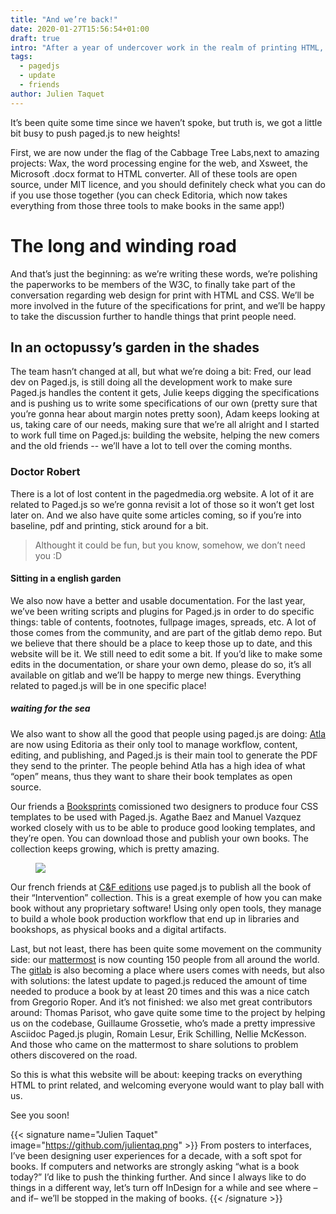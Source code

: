 ```yaml
---
title: "And we’re back!"
date: 2020-01-27T15:56:54+01:00
draft: true
intro: "After a year of undercover work in the realm of printing HTML, we’re proudly introducing the new Paged.js website."
tags:
  - pagedjs
  - update
  - friends
author: Julien Taquet
---
```


It’s been quite some time since we haven’t spoke, but truth is, we got a little bit busy to push paged.js to new heights!

First, we are now under the flag of the Cabbage Tree Labs,next to amazing projects: Wax, the word processing engine for the web, and Xsweet, the Microsoft .docx format to HTML converter. All of these tools are open source, under MIT licence, and you should definitely check what you can do if you use those together (you can check Editoria, which now takes everything from those three tools to make books in the same app!)

# The long and winding road

And that’s just the beginning: as we’re writing these words, we’re polishing the paperworks to be members of the W3C, to finally take part of the conversation regarding web design for print with HTML and CSS. We’ll be more involved in the future of the specifications for print, and we’ll be happy to take the discussion further to handle things that print people need.

## In an octopussy’s garden in the shades

The team hasn’t changed at all, but what we’re doing a bit: Fred, our lead dev on Paged.js, is still doing all the development work to make sure Paged.js handles the content it gets, Julie keeps digging the specifications and is pushing us to write some specifications of our own (pretty sure that you’re gonna hear about margin notes pretty soon), Adam keeps looking at us, taking care of our needs, making sure that we’re all alright and I started to work full time on Paged.js: building the website, helping the new comers and the old friends -- we’ll have a lot to tell over the coming months.

### Doctor Robert

There is a lot of lost content in the pagedmedia.org website. A lot of it are related to Paged.js so we’re gonna revisit a lot of those so it won’t get lost later on. And we also have quite some articles coming, so if you’re into baseline, pdf and printing, stick around for a bit.

> Althought it could be fun, but you know, somehow, we don’t need you :D

#### Sitting in a english garden

We also now have a better and usable documentation. For the last year, we’ve been writing scripts and plugins for Paged.js in order to do specific things: table of contents, footnotes, fullpage images, spreads, etc. A lot of those comes from the community, and are part of the gitlab demo repo. But we believe that there should be a place to keep those up to date, and this website will be it. We still need to edit some a bit. If you’d like to make some edits in the documentation, or share your own demo, please do so, it’s all available on gitlab and we’ll be happy to merge new things. Everything related to paged.js will be in one specific place!

##### waiting for the sea

We also want to show all the good that people using paged.js are doing: [Atla](https://www.atla.com) are now using Editoria as their only tool to manage workflow, content, editing, and publishing, and Paged.js is their main tool to generate the PDF they send to the printer. The people behind Atla has a high idea of what “open” means, thus they want to share their book templates as open source.

Our friends a [Booksprints](https://www.booksprints.net/) comissioned two designers to produce four CSS templates to be used with Paged.js. Agathe Baez and Manuel Vazquez worked closely with us to be able to produce good looking templates, and they’re open. You can download those and publish your own books. The collection keeps growing, which is pretty amazing.

<figure> <img src="/images/1139e889a554ab3a295840.jpg" /></figure>

Our french friends at [C&F editions](https://cfeditions.com/) use paged.js to publish all the book of their “Intervention” collection. This is a great exemple of how you can make book without any proprietary software! Using only open tools, they manage to build a whole book production workflow that end up in libraries and bookshops, as physical books and a digital artifacts.

Last, but not least, there has been quite some movement on the community side: our [mattermost](https://mattermost.coko.foundation) is now counting 150 people from all around the world. The [gitlab](gitlab.coko.foundation) is also becoming a place where users comes with needs, but also with solutions: the latest update to paged.js reduced the amount of time needed to produce a book by at least 20 times and this was a nice catch from Gregorio Roper. And it’s not finished: we also met great contributors around: Thomas Parisot, who gave quite some time to the project by helping us on the codebase, Guillaume Grossetie, who’s made a pretty impressive Asciidoc Paged.js plugin, Romain Lesur, Erik Schilling, Nellie McKesson. And those who came on the mattermost to share solutions to problem others discovered on the road.

So this is what this website will be about: keeping tracks on everything HTML to print related, and welcoming everyone would want to play ball with us.

See you soon!

{{< signature name="Julien Taquet" image="https://github.com/julientaq.png" >}}
From posters to interfaces, I’ve been designing user experiences for a decade, with a soft spot for books. If computers and networks are strongly asking “what is a book today?” I’d like to push the thinking further. And since I always like to do things in a different way, let’s turn off InDesign for a while and see where –and if– we’ll be stopped in the making of books.
{{< /signature >}}
